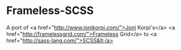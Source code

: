Frameless-SCSS
==============

A port of &lt;a href="http://www.jonikorpi.com/">Joni Korpi's&lt;/a> &lt;a href="http://framelessgrid.com/">Frameless Grid&lt;/a> to &lt;a href="http://sass-lang.com/">SCSS&lt;/a>
